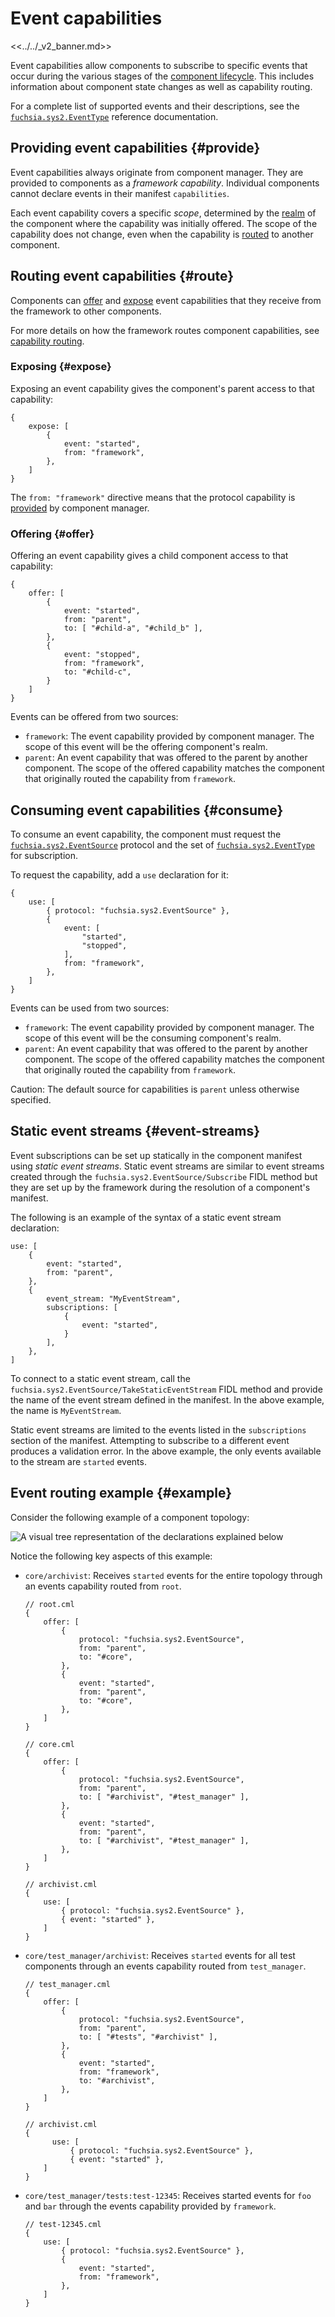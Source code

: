 # Event capabilities

<<../../_v2_banner.md>>

Event capabilities allow components to subscribe to specific events that occur
during the various stages of the [component lifecycle][doc-lifecycle].
This includes information about component state changes as well as capability
routing.

For a complete list of supported events and their descriptions, see the
[`fuchsia.sys2.EventType`][event-type] reference documentation.

## Providing event capabilities {#provide}

Event capabilities always originate from component manager. They are provided to
components as a *framework capability*. Individual components cannot declare
events in their manifest `capabilities`.

Each event capability covers a specific *scope*, determined by the
[realm][doc-realms] of the component where the capability was initially offered.
The scope of the capability does not change, even when the capability is
[routed](#route) to another component.

## Routing event capabilities {#route}

Components can [offer](#offer) and [expose](#expose) event capabilities that
they receive from the framework to other components.

For more details on how the framework routes component capabilities,
see [capability routing][capability-routing].

### Exposing {#expose}

Exposing an event capability gives the component's parent access to that
capability:

```json5
{
    expose: [
        {
            event: "started",
            from: "framework",
        },
    ]
}
```

The `from: "framework"` directive means that the protocol capability is
[provided](#provide) by component manager.

### Offering {#offer}

Offering an event capability gives a child component access to that
capability:

```json5
{
    offer: [
        {
            event: "started",
            from: "parent",
            to: [ "#child-a", "#child_b" ],
        },
        {
            event: "stopped",
            from: "framework",
            to: "#child-c",
        }
    ]
}
```

Events can be offered from two sources:

-   `framework`: The event capability provided by component manager.
    The scope of this event will be the offering component's realm.
-   `parent`: An event capability that was offered to the parent by another
    component. The scope of the offered capability matches the component that
    originally routed the capability from `framework`.

## Consuming event capabilities {#consume}

To consume an event capability, the component must request the
[`fuchsia.sys2.EventSource`][event-source] protocol and the set of
[`fuchsia.sys2.EventType`][event-type] for subscription.

To request the capability, add a `use` declaration for it:

```json5
{
    use: [
        { protocol: "fuchsia.sys2.EventSource" },
        { 
            event: [
                "started",
                "stopped",
            ],
            from: "framework",
        },
    ]
}
```

Events can be used from two sources:

-   `framework`: The event capability provided by component manager.
    The scope of this event will be the consuming component's realm.
-   `parent`: An event capability that was offered to the parent by another
    component. The scope of the offered capability matches the component that
    originally routed the capability from `framework`.

Caution: The default source for capabilities is `parent` unless otherwise
specified.

## Static event streams {#event-streams}

Event subscriptions can be set up statically in the component manifest using
*static event streams*.
Static event streams are similar to event streams created through the
`fuchsia.sys2.EventSource/Subscribe` FIDL method but they are set up by the
framework during the resolution of a component's manifest.

The following is an example of the syntax of a static event stream declaration:

```json5
use: [
    {
        event: "started",
        from: "parent",
    },
    {
        event_stream: "MyEventStream",
        subscriptions: [
            {
                event: "started",
            }
        ],
    },
]
```

To connect to a static event stream, call the
`fuchsia.sys2.EventSource/TakeStaticEventStream` FIDL method and provide the
name of the event stream defined in the manifest. In the above example, the
name is `MyEventStream`.

Static event streams are limited to the events listed in the `subscriptions`
section of the manifest. Attempting to subscribe to a different event produces a
validation error. In the above example, the only events available to the stream
are `started` events.

## Event routing example {#example}

Consider the following example of a component topology:

![A visual tree representation of the declarations explained below][example-img]

Notice the following key aspects of this example:

-   `core/archivist`: Receives `started` events for the entire topology through
    an events capability routed from `root`.

    ```json5
    // root.cml
    {
        offer: [
            {
                protocol: "fuchsia.sys2.EventSource",
                from: "parent",
                to: "#core",
            },
            {
                event: "started",
                from: "parent",
                to: "#core",
            },
        ]
    }

    // core.cml
    {
        offer: [
            {
                protocol: "fuchsia.sys2.EventSource",
                from: "parent",
                to: [ "#archivist", "#test_manager" ],
            },
            {
                event: "started",
                from: "parent",
                to: [ "#archivist", "#test_manager" ],
            },
        ]
    }

    // archivist.cml
    {
        use: [
            { protocol: "fuchsia.sys2.EventSource" },
            { event: "started" },
        ]
    }
    ```

-   `core/test_manager/archivist`: Receives `started` events for all test
    components through an events capability routed from `test_manager`.

    ```json5
    // test_manager.cml
    {
        offer: [
            {
                protocol: "fuchsia.sys2.EventSource",
                from: "parent",
                to: [ "#tests", "#archivist" ],
            },
            {
                event: "started",
                from: "framework",
                to: "#archivist",
            },
        ]
    }

    // archivist.cml
    {
          use: [
              { protocol: "fuchsia.sys2.EventSource" },
              { event: "started" },
        ]
    }
    ```

-   `core/test_manager/tests:test-12345`: Receives started events for `foo` and
    `bar` through the events capability provided by `framework`.

    ```json5
    // test-12345.cml
    {
        use: [
            { protocol: "fuchsia.sys2.EventSource" },
            {
                event: "started",
                from: "framework",
            },
        ]
    }
    ```

[capability-routing]: /docs/concepts/components/v2/component_manifests.md#capability-routing
[doc-lifecycle]: /docs/concepts/components/v2/lifecycle.md
[doc-realms]: /docs/concepts/components/v2/realms.md
[event-source]: https://fuchsia.dev/reference/fidl/fuchsia.sys2#EventSource
[event-type]: https://fuchsia.dev/reference/fidl/fuchsia.sys2#EventType
[example-img]: ../images/event-example.png
